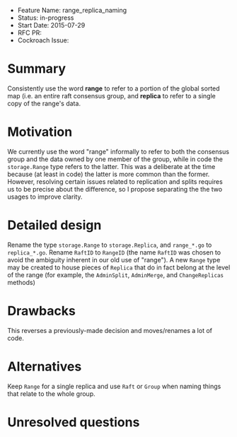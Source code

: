 - Feature Name: range_replica_naming
- Status: in-progress
- Start Date: 2015-07-29
- RFC PR:
- Cockroach Issue:

# Summary

Consistently use the word **range** to refer to a portion of the global
sorted map (i.e. an entire raft consensus group, and **replica** to
refer to a single copy of the range's data.

# Motivation

We currently use the word "range" informally to refer to both the
consensus group and the data owned by one member of the group, while
in code the `storage.Range` type refers to the latter. This was a
deliberate at the time because (at least in code) the latter is more
common than the former. However, resolving certain issues related to
replication and splits requires us to be precise about the difference,
so I propose separating the the two usages to improve clarity.

# Detailed design

Rename the type `storage.Range` to `storage.Replica`, and `range_*.go`
to `replica_*.go`. Rename `RaftID` to `RangeID` (the name `RaftID` was
chosen to avoid the ambiguity inherent in our old use of "range"). A
new `Range` type may be created to house pieces of `Replica` that do
in fact belong at the level of the range (for example, the
`AdminSplit`, `AdminMerge`, and `ChangeReplicas` methods)

# Drawbacks

This reverses a previously-made decision and moves/renames a lot of code.

# Alternatives

Keep `Range` for a single replica and use `Raft` or `Group` when
naming things that relate to the whole group.

# Unresolved questions
